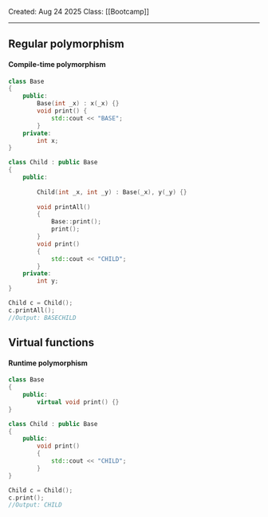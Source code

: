 Created: Aug 24 2025
Class: [[Bootcamp]] 
- - -
## Regular polymorphism
#### Compile-time polymorphism
```cpp
class Base
{
	public:
		Base(int _x) : x(_x) {}
		void print() {
			std::cout << "BASE";
		}
	private:
		int x;
}

class Child : public Base
{
	public:
		
		Child(int _x, int _y) : Base(_x), y(_y) {}
		
		void printAll()
		{
			Base::print();
			print();
		}
		void print()
		{
			std::cout << "CHILD";
		}
	private:
		int y;
}

Child c = Child();
c.printAll();
//Output: BASECHILD
```

## Virtual functions
#### Runtime polymorphism
```cpp
class Base
{
	public:
		virtual void print() {}
}

class Child : public Base
{
	public:
		void print()
		{
			std::cout << "CHILD";
		}
}

Child c = Child();
c.print();
//Output: CHILD
```
